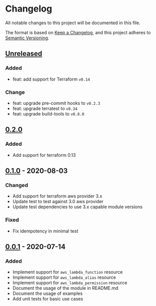 # Changelog
All notable changes to this project will be documented in this file.

The format is based on [Keep a Changelog](https://keepachangelog.com/en/1.0.0/),
and this project adheres to [Semantic Versioning](https://semver.org/spec/v2.0.0.html).

## [Unreleased]
### Added
- feat: add support for Terraform `v0.14`

### Change
- feat: upgrade pre-commit hooks to `v0.2.3`
- feat: upgrade terratest to `v0.34`
- feat: upgrade build-tools to `v0.8.0`

## [0.2.0]
### Added
- Add support for terraform 0.13

## [0.1.0] - 2020-08-03
### Changed
- Add support for terraform aws provider 3.x
- Update test to test against 3.0 aws provider
- Update test dependencies to use 3.x capable module versions

### Fixed
- Fix idempotency in minimal test

## [0.0.1] - 2020-07-14
### Added
- Implement support for `aws_lambda_function` resource
- Implement support for `aws_lambda_alias` resource
- Implement support for `aws_lambda_permission` resource
- Document the usage of the module in README.md
- Document the usage of examples
- Add unit tests for basic use cases

<!-- markdown-link-check-disable -->
[Unreleased]: https://github.com/mineiros-io/terraform-aws-lambda-function/compare/v0.2.0...HEAD
<!-- markdown-link-check-disabled -->
[0.2.0]: https://github.com/mineiros-io/terraform-aws-lambda-function/compare/v0.1.0...v0.2.0
[0.1.0]: https://github.com/mineiros-io/terraform-aws-lambda-function/compare/v0.0.1...v0.1.0
[0.0.1]: https://github.com/mineiros-io/terraform-aws-lambda-function/releases/tag/v0.0.1
